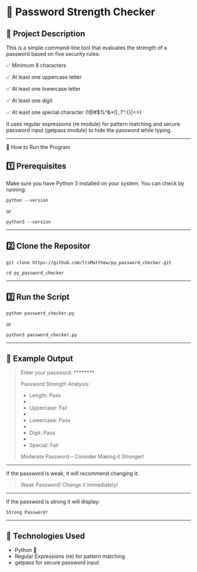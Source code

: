 # 🔐 Password Strength Checker

## 📌 Project Description
This is a simple command-line tool that evaluates the strength of a password based on five security rules:

✅ Minimum 8 characters

✅ At least one uppercase letter

✅ At least one lowercase letter

✅ At least one digit

✅ At least one special character (!@#$%^&*(),.?":{}|<>)


It uses regular expressions (re module) for pattern matching and secure password input (getpass module) to hide the password while typing.

---------------------------------------------------------------------------------------------------------------

🚀 How to Run the Program

## 1️⃣ Prerequisites
Make sure you have Python 3 installed on your system. You can check by running:

```python --version```

or

```python3 --version```

---------------------------------------------------------------------------------------------------------------

## 2️⃣ Clone the Repositor

```git clone https://github.com/ltsMatthew/py_password_checker.git```

```cd py_password_checker```

---------------------------------------------------------------------------------------------------------------

## 3️⃣ Run the Script

```python password_checker.py```

or

```python3 password_checker.py```

---------------------------------------------------------------------------------------------------------------

## 🎯 Example Output

>Enter your password: ********
>
>Password Strength Analysis:
>
>- Length: Pass
>- 
>-  Uppercase: Fail
>-  
>- Lowercase: Pass
>- 
>- Digit: Pass
>- 
>- Special: Fail
>
>Moderate Password – Consider Making it Stronger!

---------------------------------------------------------------------------------------------------------------

If the password is weak, it will recommend changing it:

>Weak Password! Change it Immediately!

---------------------------------------------------------------------------------------------------------------

If the password is strong it will display:

```Strong Password!```

---------------------------------------------------------------------------------------------------------------

## 📜 Technologies Used

* Python 🐍
* Regular Expressions (re) for pattern matching
* getpass for secure password input
